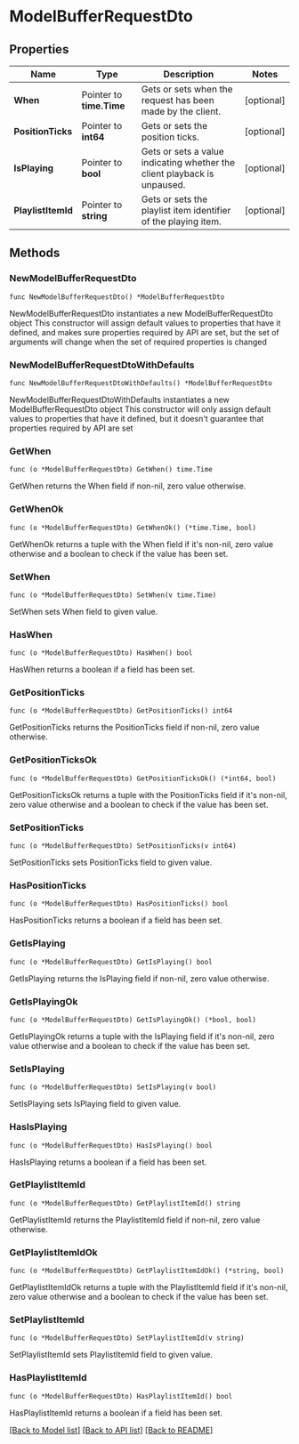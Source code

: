 # ModelBufferRequestDto

## Properties

Name | Type | Description | Notes
------------ | ------------- | ------------- | -------------
**When** | Pointer to **time.Time** | Gets or sets when the request has been made by the client. | [optional] 
**PositionTicks** | Pointer to **int64** | Gets or sets the position ticks. | [optional] 
**IsPlaying** | Pointer to **bool** | Gets or sets a value indicating whether the client playback is unpaused. | [optional] 
**PlaylistItemId** | Pointer to **string** | Gets or sets the playlist item identifier of the playing item. | [optional] 

## Methods

### NewModelBufferRequestDto

`func NewModelBufferRequestDto() *ModelBufferRequestDto`

NewModelBufferRequestDto instantiates a new ModelBufferRequestDto object
This constructor will assign default values to properties that have it defined,
and makes sure properties required by API are set, but the set of arguments
will change when the set of required properties is changed

### NewModelBufferRequestDtoWithDefaults

`func NewModelBufferRequestDtoWithDefaults() *ModelBufferRequestDto`

NewModelBufferRequestDtoWithDefaults instantiates a new ModelBufferRequestDto object
This constructor will only assign default values to properties that have it defined,
but it doesn't guarantee that properties required by API are set

### GetWhen

`func (o *ModelBufferRequestDto) GetWhen() time.Time`

GetWhen returns the When field if non-nil, zero value otherwise.

### GetWhenOk

`func (o *ModelBufferRequestDto) GetWhenOk() (*time.Time, bool)`

GetWhenOk returns a tuple with the When field if it's non-nil, zero value otherwise
and a boolean to check if the value has been set.

### SetWhen

`func (o *ModelBufferRequestDto) SetWhen(v time.Time)`

SetWhen sets When field to given value.

### HasWhen

`func (o *ModelBufferRequestDto) HasWhen() bool`

HasWhen returns a boolean if a field has been set.

### GetPositionTicks

`func (o *ModelBufferRequestDto) GetPositionTicks() int64`

GetPositionTicks returns the PositionTicks field if non-nil, zero value otherwise.

### GetPositionTicksOk

`func (o *ModelBufferRequestDto) GetPositionTicksOk() (*int64, bool)`

GetPositionTicksOk returns a tuple with the PositionTicks field if it's non-nil, zero value otherwise
and a boolean to check if the value has been set.

### SetPositionTicks

`func (o *ModelBufferRequestDto) SetPositionTicks(v int64)`

SetPositionTicks sets PositionTicks field to given value.

### HasPositionTicks

`func (o *ModelBufferRequestDto) HasPositionTicks() bool`

HasPositionTicks returns a boolean if a field has been set.

### GetIsPlaying

`func (o *ModelBufferRequestDto) GetIsPlaying() bool`

GetIsPlaying returns the IsPlaying field if non-nil, zero value otherwise.

### GetIsPlayingOk

`func (o *ModelBufferRequestDto) GetIsPlayingOk() (*bool, bool)`

GetIsPlayingOk returns a tuple with the IsPlaying field if it's non-nil, zero value otherwise
and a boolean to check if the value has been set.

### SetIsPlaying

`func (o *ModelBufferRequestDto) SetIsPlaying(v bool)`

SetIsPlaying sets IsPlaying field to given value.

### HasIsPlaying

`func (o *ModelBufferRequestDto) HasIsPlaying() bool`

HasIsPlaying returns a boolean if a field has been set.

### GetPlaylistItemId

`func (o *ModelBufferRequestDto) GetPlaylistItemId() string`

GetPlaylistItemId returns the PlaylistItemId field if non-nil, zero value otherwise.

### GetPlaylistItemIdOk

`func (o *ModelBufferRequestDto) GetPlaylistItemIdOk() (*string, bool)`

GetPlaylistItemIdOk returns a tuple with the PlaylistItemId field if it's non-nil, zero value otherwise
and a boolean to check if the value has been set.

### SetPlaylistItemId

`func (o *ModelBufferRequestDto) SetPlaylistItemId(v string)`

SetPlaylistItemId sets PlaylistItemId field to given value.

### HasPlaylistItemId

`func (o *ModelBufferRequestDto) HasPlaylistItemId() bool`

HasPlaylistItemId returns a boolean if a field has been set.


[[Back to Model list]](../README.md#documentation-for-models) [[Back to API list]](../README.md#documentation-for-api-endpoints) [[Back to README]](../README.md)


